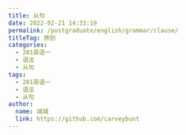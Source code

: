 ```yaml
---
title: 从句
date: 2022-02-21 14:33:19
permalink: /postgraduate/english/grammar/clause/
titleTag: 原创
categories: 
  - 201英语一
  - 语法
  - 从句
tags: 
  - 201英语一
  - 语法
  - 从句
author: 
  name: 诚城
  link: https://github.com/carveybunt
---
```

